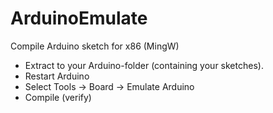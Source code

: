 # ArduinoEmulate
Compile Arduino sketch for x86 (MingW)

- Extract to your Arduino-folder (containing your sketches).
- Restart Arduino
- Select Tools -> Board -> Emulate Arduino
- Compile (verify)
